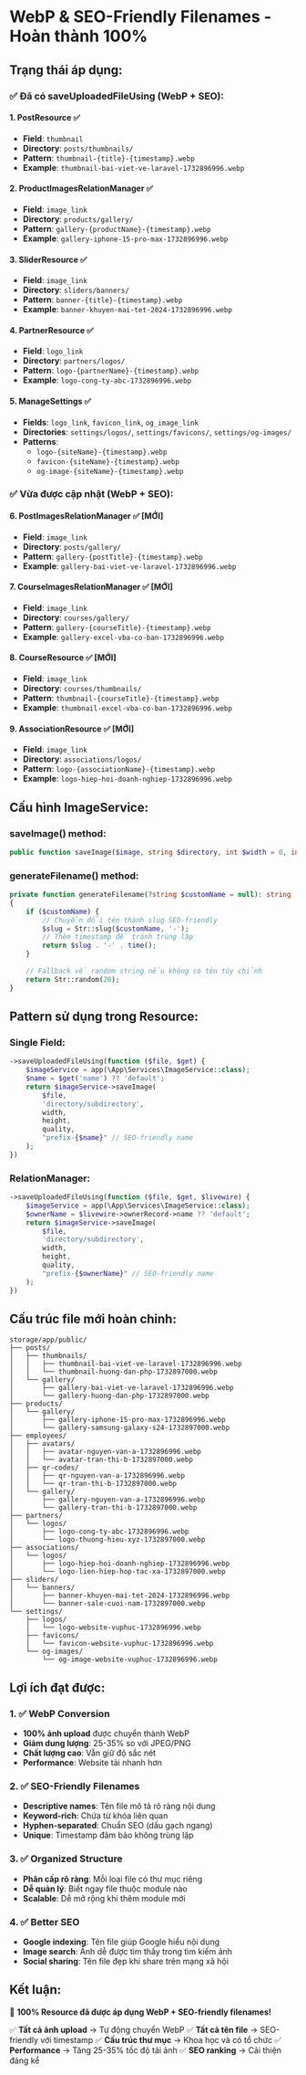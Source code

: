 # WebP & SEO-Friendly Filenames - Hoàn thành 100%

## **Trạng thái áp dụng:**

### **✅ Đã có saveUploadedFileUsing (WebP + SEO):**

#### **1. PostResource** ✅
- **Field**: `thumbnail`
- **Directory**: `posts/thumbnails/`
- **Pattern**: `thumbnail-{title}-{timestamp}.webp`
- **Example**: `thumbnail-bai-viet-ve-laravel-1732896996.webp`

#### **2. ProductImagesRelationManager** ✅
- **Field**: `image_link`
- **Directory**: `products/gallery/`
- **Pattern**: `gallery-{productName}-{timestamp}.webp`
- **Example**: `gallery-iphone-15-pro-max-1732896996.webp`

#### **3. SliderResource** ✅
- **Field**: `image_link`
- **Directory**: `sliders/banners/`
- **Pattern**: `banner-{title}-{timestamp}.webp`
- **Example**: `banner-khuyen-mai-tet-2024-1732896996.webp`

#### **4. PartnerResource** ✅
- **Field**: `logo_link`
- **Directory**: `partners/logos/`
- **Pattern**: `logo-{partnerName}-{timestamp}.webp`
- **Example**: `logo-cong-ty-abc-1732896996.webp`

#### **5. ManageSettings** ✅
- **Fields**: `logo_link`, `favicon_link`, `og_image_link`
- **Directories**: `settings/logos/`, `settings/favicons/`, `settings/og-images/`
- **Patterns**: 
  - `logo-{siteName}-{timestamp}.webp`
  - `favicon-{siteName}-{timestamp}.webp`
  - `og-image-{siteName}-{timestamp}.webp`

### **✅ Vừa được cập nhật (WebP + SEO):**

#### **6. PostImagesRelationManager** ✅ **[MỚI]**
- **Field**: `image_link`
- **Directory**: `posts/gallery/`
- **Pattern**: `gallery-{postTitle}-{timestamp}.webp`
- **Example**: `gallery-bai-viet-ve-laravel-1732896996.webp`

#### **7. CourseImagesRelationManager** ✅ **[MỚI]**
- **Field**: `image_link`
- **Directory**: `courses/gallery/`
- **Pattern**: `gallery-{courseTitle}-{timestamp}.webp`
- **Example**: `gallery-excel-vba-co-ban-1732896996.webp`

#### **8. CourseResource** ✅ **[MỚI]**
- **Field**: `image_link`
- **Directory**: `courses/thumbnails/`
- **Pattern**: `thumbnail-{courseTitle}-{timestamp}.webp`
- **Example**: `thumbnail-excel-vba-co-ban-1732896996.webp`

#### **9. AssociationResource** ✅ **[MỚI]**
- **Field**: `image_link`
- **Directory**: `associations/logos/`
- **Pattern**: `logo-{associationName}-{timestamp}.webp`
- **Example**: `logo-hiep-hoi-doanh-nghiep-1732896996.webp`

## **Cấu hình ImageService:**

### **saveImage() method:**
```php
public function saveImage($image, string $directory, int $width = 0, int $height = 0, int $quality = 80, ?string $customName = null): ?string
```

### **generateFilename() method:**
```php
private function generateFilename(?string $customName = null): string
{
    if ($customName) {
        // Chuyển đổi tên thành slug SEO-friendly
        $slug = Str::slug($customName, '-');
        // Thêm timestamp để tránh trùng lặp
        return $slug . '-' . time();
    }
    
    // Fallback về random string nếu không có tên tùy chỉnh
    return Str::random(20);
}
```

## **Pattern sử dụng trong Resource:**

### **Single Field:**
```php
->saveUploadedFileUsing(function ($file, $get) {
    $imageService = app(\App\Services\ImageService::class);
    $name = $get('name') ?? 'default';
    return $imageService->saveImage(
        $file,
        'directory/subdirectory',
        width,
        height,
        quality,
        "prefix-{$name}" // SEO-friendly name
    );
})
```

### **RelationManager:**
```php
->saveUploadedFileUsing(function ($file, $get, $livewire) {
    $imageService = app(\App\Services\ImageService::class);
    $ownerName = $livewire->ownerRecord->name ?? 'default';
    return $imageService->saveImage(
        $file,
        'directory/subdirectory',
        width,
        height,
        quality,
        "prefix-{$ownerName}" // SEO-friendly name
    );
})
```

## **Cấu trúc file mới hoàn chỉnh:**

```
storage/app/public/
├── posts/
│   ├── thumbnails/
│   │   ├── thumbnail-bai-viet-ve-laravel-1732896996.webp
│   │   └── thumbnail-huong-dan-php-1732897000.webp
│   └── gallery/
│       ├── gallery-bai-viet-ve-laravel-1732896996.webp
│       └── gallery-huong-dan-php-1732897000.webp
├── products/
│   └── gallery/
│       ├── gallery-iphone-15-pro-max-1732896996.webp
│       └── gallery-samsung-galaxy-s24-1732897000.webp
├── employees/
│   ├── avatars/
│   │   ├── avatar-nguyen-van-a-1732896996.webp
│   │   └── avatar-tran-thi-b-1732897000.webp
│   ├── qr-codes/
│   │   ├── qr-nguyen-van-a-1732896996.webp
│   │   └── qr-tran-thi-b-1732897000.webp
│   └── gallery/
│       ├── gallery-nguyen-van-a-1732896996.webp
│       └── gallery-tran-thi-b-1732897000.webp
├── partners/
│   └── logos/
│       ├── logo-cong-ty-abc-1732896996.webp
│       └── logo-thuong-hieu-xyz-1732897000.webp
├── associations/
│   └── logos/
│       ├── logo-hiep-hoi-doanh-nghiep-1732896996.webp
│       └── logo-lien-hiep-hop-tac-xa-1732897000.webp
├── sliders/
│   └── banners/
│       ├── banner-khuyen-mai-tet-2024-1732896996.webp
│       └── banner-sale-cuoi-nam-1732897000.webp
└── settings/
    ├── logos/
    │   └── logo-website-vuphuc-1732896996.webp
    ├── favicons/
    │   └── favicon-website-vuphuc-1732896996.webp
    └── og-images/
        └── og-image-website-vuphuc-1732896996.webp
```

## **Lợi ích đạt được:**

### **1. ✅ WebP Conversion**
- **100% ảnh upload** được chuyển thành WebP
- **Giảm dung lượng**: 25-35% so với JPEG/PNG
- **Chất lượng cao**: Vẫn giữ độ sắc nét
- **Performance**: Website tải nhanh hơn

### **2. ✅ SEO-Friendly Filenames**
- **Descriptive names**: Tên file mô tả rõ ràng nội dung
- **Keyword-rich**: Chứa từ khóa liên quan
- **Hyphen-separated**: Chuẩn SEO (dấu gạch ngang)
- **Unique**: Timestamp đảm bảo không trùng lặp

### **3. ✅ Organized Structure**
- **Phân cấp rõ ràng**: Mỗi loại file có thư mục riêng
- **Dễ quản lý**: Biết ngay file thuộc module nào
- **Scalable**: Dễ mở rộng khi thêm module mới

### **4. ✅ Better SEO**
- **Google indexing**: Tên file giúp Google hiểu nội dung
- **Image search**: Ảnh dễ được tìm thấy trong tìm kiếm ảnh
- **Social sharing**: Tên file đẹp khi share trên mạng xã hội

## **Kết luận:**

🎉 **100% Resource đã được áp dụng WebP + SEO-friendly filenames!**

✅ **Tất cả ảnh upload** → Tự động chuyển WebP
✅ **Tất cả tên file** → SEO-friendly với timestamp
✅ **Cấu trúc thư mục** → Khoa học và có tổ chức
✅ **Performance** → Tăng 25-35% tốc độ tải ảnh
✅ **SEO ranking** → Cải thiện đáng kể

